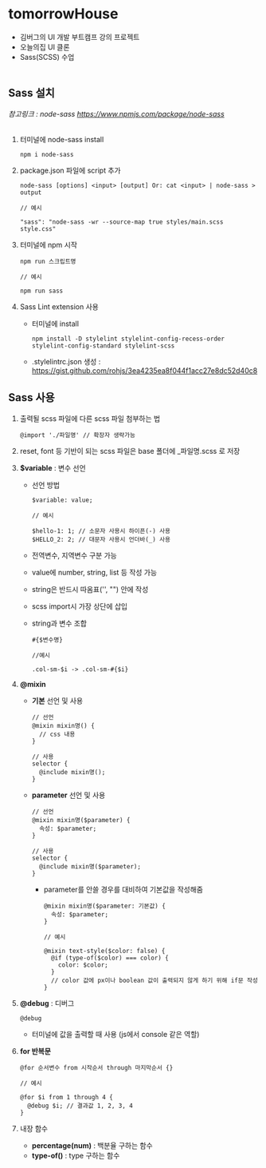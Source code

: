 # tomorrowHouse

- 김버그의 UI 개발 부트캠프 강의 프로젝트
- 오늘의집 UI 클론
- Sass(SCSS) 수업
  <br/><br/>

## Sass 설치

_참고링크 : node-sass https://www.npmjs.com/package/node-sass_
<br/><br/>

1. 터미널에 node-sass install

   ```
   npm i node-sass
   ```

2. package.json 파일에 script 추가

   ```
   node-sass [options] <input> [output] Or: cat <input> | node-sass > output
   ```

   ```
   // 예시

   "sass": "node-sass -wr --source-map true styles/main.scss style.css"
   ```

3. 터미널에 npm 시작

   ```
   npm run 스크립트명
   ```

   ```
   // 예시

   npm run sass
   ```

4. Sass Lint extension 사용

   - 터미널에 install

     ```
     npm install -D stylelint stylelint-config-recess-order stylelint-config-standard stylelint-scss
     ```

   - .stylelintrc.json 생성 : https://gist.github.com/rohjs/3ea4235ea8f044f1acc27e8dc52d40c8

## Sass 사용

1. 출력될 scss 파일에 다른 scss 파일 첨부하는 법

   ```
   @import './파일명' // 확장자 생략가능
   ```

2. reset, font 등 기반이 되는 scss 파일은 base 폴더에 \_파일명.scss 로 저장

3. **$variable** : 변수 선언

   - 선언 방법

     ```
     $variable: value;
     ```

     ```
     // 예시

     $hello-1: 1; // 소문자 사용시 하이픈(-) 사용
     $HELLO_2: 2; // 대문자 사용시 언더바(_) 사용
     ```

   - 전역변수, 지역변수 구분 가능
   - value에 number, string, list 등 작성 가능
   - string은 반드시 따옴표('', "") 안에 작성
   - scss import시 가장 상단에 삽입
   - string과 변수 조합

     ```
     #{$변수명}
     ```

     ```
     //예시

     .col-sm-$i -> .col-sm-#{$i}
     ```

4. **@mixin**

   - **기본** 선언 및 사용

     ```
     // 선언
     @mixin mixin명() {
       // css 내용
     }

     // 사용
     selector {
       @include mixin명();
     }
     ```

   - **parameter** 선언 및 사용

     ```
     // 선언
     @mixin mixin명($parameter) {
       속성: $parameter;
     }

     // 사용
     selector {
       @include mixin명($parameter);
     }
     ```

     - parameter를 안쓸 경우를 대비하여 기본값을 작성해줌

       ```
       @mixin mixin명($parameter: 기본값) {
         속성: $parameter;
       }
       ```

       ```
       // 예시

       @mixin text-style($color: false) {
         @if (type-of($color) === color) {
           color: $color;
         }
         // color 값에 px이나 boolean 값이 출력되지 않게 하기 위해 if문 작성
       }
       ```

5. **@debug** : 디버그

   ```
   @debug
   ```

   - 터미널에 값을 출력할 때 사용 (js에서 console 같은 역할)

6. **for 반복문**

   ```
   @for 순서변수 from 시작순서 through 마지막순서 {}
   ```

   ```
   // 예시

   @for $i from 1 through 4 {
     @debug $i; // 결과값 1, 2, 3, 4
   }
   ```

7. 내장 함수

   - **percentage(num)** : 백분율 구하는 함수
   - **type-of()** : type 구하는 함수
